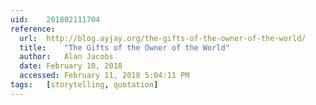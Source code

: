 ```yaml
---
uid:	201802111704
reference:
  url:	http://blog.ayjay.org/the-gifts-of-the-owner-of-the-world/
  title:	"The Gifts of the Owner of the World"
  author:	Alan Jacobs
  date:	February 10, 2018
  accessed:	February 11, 2018 5:04:11 PM
tags:	[storytelling, quotation]
---
```

